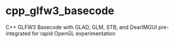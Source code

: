 # cpp_glfw3_basecode
C++ GLFW3 Basecode with GLAD, GLM, STB, and DearIMGUI pre-integrated for rapid OpenGL experimentation
